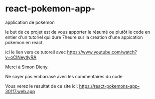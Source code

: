 # react-pokemon-app-
application de pokemon

le but de ce projet est de vous apporter le résumé ou plutôt le code en entier d'un tutoriel qui dure 7heure sur la creation d'une appication pokemon en react.

ici le lien vers ce tutoreil avec https://www.youtube.com/watch?v=oCINeytlyRA

Merci à Simon Dieny.

Ne soyer pas embarrasé avec les commentaires du code.

Vous verez le resultat de ce site ici: https://react-pokemons-app-301f7.web.app
